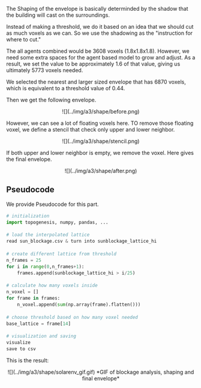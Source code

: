 The Shaping of the envelope is basically determinded by the shadow that the building will cast on the surroundings.  

Instead of making a threshold, we do it based on an idea that we should cut as much voxels as we can. So we use the shadowing as the "instruction for where to cut."  

The all agents combined would be 3608 voxels (1.8x1.8x1.8). However, we need some extra spaces for the agent based model to grow and adjust. As a result, we set the value to be approximately 1.6 of that value, giving us ultimately 5773 voxels needed.  

We selected the nearest and larger sized envelope that has 6870 voxels, which is equivalent to a threshold value of 0.44.  

Then we get the following envelope.

<center>
    ![](../img/a3/shape/before.png)
</center>

However, we can see a lot of floating voxels here. TO remove those floating voxel, we define a stencil that check only upper and lower neighbor.

<center>
    ![](../img/a3/shape/stencil.png)
</center>

If both upper and lower neighbor is empty, we remove the voxel. Here gives the final envelope.

<center>
    ![](../img/a3/shape/after.png)
</center>

##  Pseudocode 

We provide Pseudocode for this part.

```python
# initialization
import topogenesis, numpy, pandas, ...

# load the interpolated lattice
read sun_blockage.csv & turn into sunblockage_lattice_hi

# create different lattice from threshold
n_frames = 25
for i in range(0,n_frames+1):
    frames.append(sunblockage_lattice_hi > i/25)

# calculate how many voxels inside
n_voxel = []
for frame in frames:
    n_voxel.append(sum(np.array(frame).flatten()))

# choose threshold based on how many voxel needed
base_lattice = frame[14]

# visualization and saving
visualize
save to csv
```

This is the result:

<center>
    ![](../img/a3/shape/solarenv_gif.gif)
*GIF of blockage analysis, shaping and final envelope*
</center>
